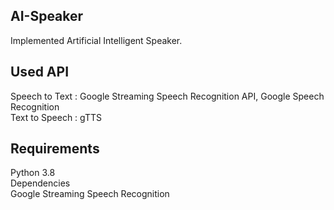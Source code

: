 ## AI-Speaker 
Implemented Artificial Intelligent Speaker.

## Used API
Speech to Text : Google Streaming Speech Recognition API, Google Speech Recognition  
Text to Speech : gTTS

## Requirements
Python 3.8  
Dependencies  
Google Streaming Speech Recognition
